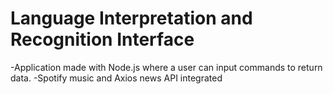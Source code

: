 # Language Interpretation and Recognition Interface
-Application made with Node.js where a user can input commands to return data. 
-Spotify music and Axios news API integrated
